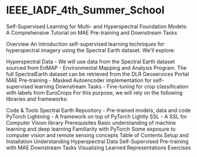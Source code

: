 # IEEE_IADF_4th_Summer_School
Self-Supervised Learning for Multi- and Hyperspectral Foundation Models: 
A Comprehensive Tutorial on MAE Pre-training and Downstream Tasks

Overview
An introduction self-supervised learning techniques for hyperspectral imagery using the Spectral Earth dataset. We'll explore:

Hyperspectral Data - We will use data from the Spectral Earth dataset sourced from EnMAP - Environmental Mapping and Analysis Program. The full SpectralEarth dataset can be retrieved from the DLR Geoservices Portal
MAE Pre-training - Masked Autoencoder implementation for self-supervised learning
Downstream Tasks - Fine-tuning for crop classification with labels from EuroCrops
For this purpose, we will rely on the following libraries and frameworks:

Code & Tools
Spectral Earth Repository - Pre-trained models, data and code
PyTorch Lightning - A framework on top of PyTorch
Lightly SSL - A SSL for Computer Vision library
Prerequisites
Basic understanding of machine learning and deep learning
Familiarity with PyTorch
Some exposure to computer vision and remote sensing concepts
Table of Contents
Setup and Installation
Understanding Hyperspectral Data
Self-Supervised Pre-training with MAE
Downstream Tasks
Visualizing Learned Representations
Exercises
